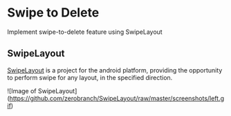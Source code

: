 # Swipe to Delete
Implement swipe-to-delete feature using SwipeLayout

## SwipeLayout
[SwipeLayout](https://github.com/zerobranch/SwipeLayout) is a project for the android platform, providing the opportunity to perform swipe for any layout, in the specified direction.

![Image of SwipeLayout]
(https://github.com/zerobranch/SwipeLayout/raw/master/screenshots/left.gif)
